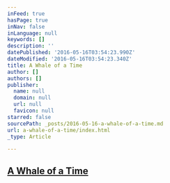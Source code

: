 ```yaml
---
inFeed: true
hasPage: true
inNav: false
inLanguage: null
keywords: []
description: ''
datePublished: '2016-05-16T03:54:23.990Z'
dateModified: '2016-05-16T03:54:23.340Z'
title: A Whale of a Time
author: []
authors: []
publisher:
  name: null
  domain: null
  url: null
  favicon: null
starred: false
sourcePath: _posts/2016-05-16-a-whale-of-a-time.md
url: a-whale-of-a-time/index.html
_type: Article

---
```

## [A Whale of a Time][0]

[0]: http://dailyavocado.net.s95363.gridserver.com/index.php?option=com_content&view=article&id=879:a-whale-of-a-time&catid=92:writers-block&Itemid=350 "A Whale of a Time"